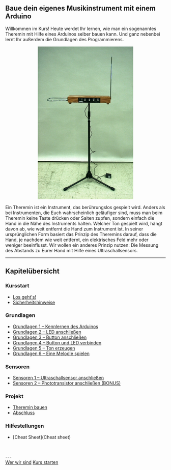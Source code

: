 <link rel="stylesheet" href="assets/css/custom.css?v=2">

## Baue dein eigenes Musikinstrument mit einem Arduino

Willkommen im Kurs! Heute werdet Ihr lernen, wie man ein sogenanntes Theremin mit Hilfe eines Arduinos selber bauen kann. Und ganz nebenbei lernt Ihr außerdem die Grundlagen des Programmierens.

<p align="center">
  <img src="img/Theremin.jpg" width="300" class="rounded" alt="Theremin">
</p>

Ein Theremin ist ein Instrument, das berührungslos gespielt wird. Anders als bei Instrumenten, die Euch wahrscheinlich geläufiger sind, muss man beim Theremin keine Taste drücken oder Saiten zupfen, sondern einfach die Hand in die Nähe des Instruments halten. Welcher Ton gespielt wird, hängt davon ab, wie weit entfernt die Hand zum Instrument ist. In seiner ursprünglichen Form basiert das Prinzip des Theremins darauf, dass die Hand, je nachdem wie weit entfernt, ein elektrisches Feld mehr oder weniger beeinflusst. Wir wollen ein anderes Prinzip nutzen: Die Messung des Abstands zu Eurer Hand mit Hilfe eines Ultraschallsensors.

---

## Kapitelübersicht

### Kursstart

- [Los geht's!](Kursstart)
- [Sicherheitshinweise](Sicherheit)

### Grundlagen

- [Grundlagen 1 – Kennlernen des Arduinos](Grundlagen1)
- [Grundlagen 2 – LED anschließen](Grundlagen2)
- [Grundlagen 3 – Button anschließen](Grundlagen3)
- [Grundlagen 4 – Button und LED verbinden](Grundlagen4)
- [Grundlagen 5 – Ton erzeugen](Grundlagen5)
- [Grundlagen 6 – Eine Melodie spielen](Grundlagen6)

### Sensoren

- [Sensoren 1 – Ultraschallsensor anschließen](Sensoren1)
- [Sensoren 2 – Phototransistor anschließen (BONUS)](Sensoren2)

### Projekt

- [Theremin bauen](Theremin)
- [Abschluss](Abschluss)

### Hilfestellungen 

- [Cheat Sheet](Cheat sheet)

<p class="spacing-1">&nbsp;</p>
---

<div class="nav-container">
  <a href="https://www.starcode.de/" class="button">Wer wir sind</a>
  <a href="Kursstart" class="button">Kurs starten</a>
</div>
